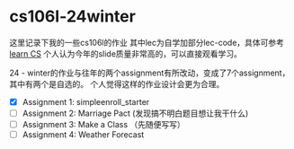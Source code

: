 # cs106l-24winter
这里记录下我的一些cs106l的作业
其中lec为自学加部分lec-code，具体可参考[learn CS](https://learncs.me/stanford/cs106l)
个人认为今年的slide质量非常高的，可以直接观看学习。

24 - winter的作业与往年的两个assignment有所改动，变成了7个assignment，其中有两个是自选的。
个人觉得这样的作业设计会更为合理。

- [x] Assignment 1: simpleenroll_starter
- [ ] Assignment 2: Marriage Pact (发现搞不明白题目想让我干什么)
- [ ] Assignment 3: Make a Class （先随便写写）
- [ ] Assignment 4: Weather Forecast
